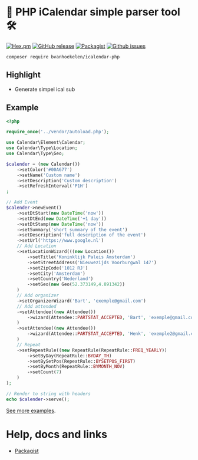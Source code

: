 # 📆 PHP iCalendar simple parser tool 🛠

[![Hex.pm](https://img.shields.io/hexpm/l/plug.svg?maxAge=2592000&style=flat-square)](https://github.com/bvanhoekelen/icalendar-php/blob/master/LICENSE)
[![GitHub release](https://img.shields.io/github/release/bvanhoekelen/icalendar-php.svg?style=flat-square)](https://github.com/bvanhoekelen/icalendar-php/releases)
[![Packagist](https://img.shields.io/packagist/dt/bvanhoekelen/icalendar-php.svg?style=flat-square)](https://packagist.org/packages/bvanhoekelen/icalendar-php)
[![Github issues](https://img.shields.io/github/issues/bvanhoekelen/icalendar-php.svg?style=flat-square)](https://github.com/bvanhoekelen/icalendar-php/issues)
```
composer require bvanhoekelen/icalendar-php
```

## Highlight
- Generate simpel ical sub

## Example
```php
<?php

require_once('../vendor/autoload.php');

use Calendar\Element\Calendar;
use Calendar\Type\Location;
use Calendar\Type\Geo;

$calender = (new Calendar())
	->setColor('#00A677')
	->setName('Custom name')
	->setDescription('Custom description')
	->setRefreshInterval('P1H')
;

// Add Event
$calender->newEvent()
	->setDtStart(new DateTime('now'))
	->setDtEnd(new DateTime('+1 day'))
	->setDtStamp(new DateTime('now'))
	->setSummary('short summary of the event')
	->setDescription('full description of the event')
	->setUrl('https://www.google.nl')
	// Add Location
	->setLocationWizard(((new Location())
		->setTitle('Koninklijk Paleis Amsterdam')
		->setStreetAddress('Nieuwezijds Voorburgwal 147')
		->setZipCode('1012 RJ')
		->setCity('Amsterdam')
		->setCountry('Nederland')
		->setGeo(new Geo(52.373149,4.891342))
	)
	// Add organizer
	->setOrganizerWizard('Bart', 'exemple@gmail.com')
	// Add attended
	->setAttendee((new Attendee())
		->wizard(Attendee::PARTSTAT_ACCEPTED, 'Bart', 'exemple@gmail.com')
	)
	->setAttendee((new Attendee())
		->wizard(Attendee::PARTSTAT_ACCEPTED, 'Henk', 'exemple2@gmail.com')
	)
	// Repeat
	->setRepeatRule((new RepeatRule(RepeatRule::FREQ_YEARLY))
		->setByDay(RepeatRule::BYDAY_TH)
		->setBySetPos(RepeatRule::BYSETPOS_FIRST)
		->setByMonth(RepeatRule::BYMONTH_NOV)
		->setCount(7)
	)
);

// Render to string with headers
echo $calender->serve();

```

[See more examples](https://github.com/bvanhoekelen/icalendar-php/tree/master/examples).

# Help, docs and links
- [Packagist](https://packagist.org/packages/bvanhoekelen/icalendar-php)
